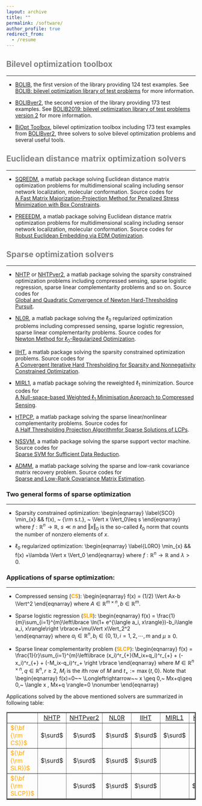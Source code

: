 ```yaml
---
layout: archive
title: ""  
permalink: /software/
author_profile: true
redirect_from:
  - /resume
---
```


## <span style="color:grey">Bilevel optimization toolbox</span> 
 ---

* [BOLIB](https://github.com/ShenglongZhou/BOLIB), the first version of the library providing 124 test examples. See [BOLIB: bilevel optimization library of test problems](https://arxiv.org/abs/1812.00230) for more information.

* [BOLIBver2](https://biopt.github.io/bolib/), the second version of  the library providing 173 test examples. See [BOLIB2019: bilevel optimization library of test problems version 2](https://www.researchgate.net/publication/338375731) for more information.

* [BiOpt Toolbox](https://biopt.github.io/),  bilevel optimization toolbox including 173 test examples from [BOLIBver2](https://biopt.github.io/bolib/), three solvers to solve bilevel optimization problems and several useful tools.

## <span style="color:grey">Euclidean distance matrix optimization solvers</span> 
---
* [SQREDM](https://github.com/ShenglongZhou/SQREDM), a matlab package solving Euclidean distance matrix optimization problems for multidimensional scaling including sensor network localization, molecular conformation.   Source codes for <br>
  [A Fast Matrix Majorization-Projection Method for Penalized Stress Minimization with Box Constraints](https://ieeexplore.ieee.org/document/8399531).

* [PREEEDM](https://github.com/ShenglongZhou/PREEEDM), a matlab package solving Euclidean distance matrix optimization problems for multidimensional scaling including sensor network localization, molecular conformation.   Source codes for <br>
  [Robust Euclidean Embedding via EDM Optimization](https://doi.org/10.1007/s12532-019-00168-0).



## <span style="color:grey">Sparse optimization solvers</span> 
---
* [NHTP](https://github.com/ShenglongZhou/NHTP) or [NHTPver2](https://github.com/ShenglongZhou/NHTPver2), a matlab package solving the sparsity constrained optimization problems including compressed sensing, sparse logistic regression, sparse linear complementarity problems and so on.  Source codes for <br>
  [Global and Quadratic Convergence of Newton Hard-Thresholding Pursuit](https://arxiv.org/abs/1901.02763).

* [NL0R](https://github.com/ShenglongZhou/NL0R), a matlab package solving the $\ell_0$ regularized optimization problems including compressed sensing, sparse logistic regression, sparse linear complementarity problems.  Source codes for <br>
  [Newton Method for $\ell_0$-Regularized Optimization](https://arxiv.org/abs/2004.05132).

* [IIHT](https://github.com/ShenglongZhou/IIHT), a matlab package solving the sparsity constrained optimization problems.  Source codes for <br>
[A Convergent Iterative Hard Thresholding for Sparsity and Nonnegativity Constrained Optimization](http://www.ybook.co.jp/online2/oppjo/vol13/p325.html). 

* [MIRL1](https://github.com/ShenglongZhou/MIRL1), a matlab package solving the reweighted $\ell_1$ minimization.  Source codes for <br>
  [A Null-space-based Weighted $\ell_1$ Minimisation Approach to Compressed Sensing](https://doi.org/10.1093/imaiai/iaw002).
 
* [HTPCP](https://github.com/ShenglongZhou/HTPCP), a matlab package solving the sparse linear/nonlinear complementarity problems.  Source codes for <br>
  [A Half Thresholding Projection Algorithmfor Sparse Solutions of LCPs](https://link.springer.com/article/10.1007/s11590-014-0834-7). 
  
* [NSSVM](https://github.com/ShenglongZhou/NSSVM), a matlab package solving the sparse support vector machine.  Source codes for <br>
  [Sparse SVM for Sufficient Data Reduction](https://arxiv.org/abs/2005.13771). 
  
* [ADMM](https://github.com/ShenglongZhou/ADMM), a matlab package solving the  sparse and low-rank covariance matrix recovery problem.  Source codes for <br>
  [Sparse and Low-Rank Covariance Matrix Estimation](https://link.springer.com/article/10.1007/s40305-014-0058-7). 
 
### Two general forms of sparse optimization 
 ---
  * Sparsity  constrained optimization:
\begin{eqnarray}
\label{SCO} \min_{x} && f(x), ~ {\rm s.t.}, ~ \Vert x \Vert_0\leq s 
\end{eqnarray}
 where $f: \mathbb{R}^{ n}\rightarrow  \mathbb{R}$, $s\ll n$ and $\Vert x \Vert_0$ is the so-called $\ell_0$ norm that counts the number of nonzero elements of $x$. 
 
 * $\ell_0$ regularized optimization:
\begin{eqnarray}
\label{L0RO} \min_{x} && f(x) +\lambda \Vert x \Vert_0 
\end{eqnarray}
 where $f: \mathbb{R}^{ n}\rightarrow  \mathbb{R}$ and $\lambda>0$. 
 
### Applications of sparse optimization:  
---

 * Compressed sensing (<span style="color:orange">**CS**</span>):
\begin{eqnarray}
f(x) = (1/2) \Vert Ax-b \Vert^2
\end{eqnarray}
where $A\in\mathbb{R}^{m\times n}, b\in \mathbb{R}^{m}$. 

* Sparse logistic regression (<span style="color:orange">**SLR**</span>):
\begin{eqnarray}
f(x) =  \frac{1}{m}\sum_{i=1}^{m}\left\lbrace \ln(1+ e^{\langle a_i, x\rangle})-b_i\langle a_i, x\rangle\right \rbrace+\mu\Vert x\Vert_2^2  
\end{eqnarray}
where $a_i\in\mathbb{R}^{n}, b_i\in \lbrace 0,1\rbrace, i=1,2,\cdots,m$ and $\mu\geq0$.

* Sparse linear complementarity problem (<span style="color:orange">**SLCP**</span>):
\begin{eqnarray}
f(x) = \frac{1}{r}\sum_{i=1}^{m}\left\lbrace   (x_i)^r_{+}(M_ix+q_i)^r_{+}  +   (-x_i)^r_{+}   +  (-M_ix-q_i)^r_+ \right \rbrace 
\end{eqnarray}
where $M\in\mathbb{R}^{n\times n}, q\in \mathbb{R}^{n}, r\geq 2$, $M_i$ is the $i$th row of $M$ and $t_+:=\max \lbrace t,0\rbrace$. 
Note that  
\begin{eqnarray}
 f(x)=0~~ \Longleftrightarrow~~ x \geq 0,~ Mx+q\geq 0,~ \langle x , Mx+q \rangle=0 \nonumber
\end{eqnarray}

Applications solved by the above mentioned solvers are summarized in following table:

 <table border="2" width="0.5">
    <tr>
      <td style="width:5%" align="center"> </td>
      <td style="width:5%" align="center"><a  href='https://github.com/ShenglongZhou/NHTP'>NHTP</a></td>
      <td style="width:5%" align="center"><a  href='https://github.com/ShenglongZhou/NHTPver2'>NHTPver2</a></td>
      <td style="width:5%" align="center"><a  href='https://github.com/ShenglongZhou/NL0R'>NL0R</a></td>
      <td style="width:5%" align="center"><a  href='https://github.com/ShenglongZhou/IIHT'>IIHT</a></td>
      <td style="width:5%" align="center"><a  href='https://github.com/ShenglongZhou/MIRL1'>MIRL1</a></td>
      <td style="width:5%" align="center"><a  href='https://github.com/ShenglongZhou/HTPCP'>HTPCP</a></td>
    </tr>
     <tr>
    	  <td style="width:5%" align="left"><span style="color:orange">${\bf {\rm CS}}$</span></td>
        <td style="width:5%" align="center">$\surd$</td>
        <td style="width:5%" align="center">$\surd$</td>
        <td style="width:5%" align="center">$\surd$</td>
        <td style="width:5%" align="center">$\surd$</td>
        <td style="width:5%" align="center">$\surd$</td>
        <td style="width:5%" align="center"> </td> 
    </tr>
      <tr>
    	  <td style="width:5%" align="left"><span style="color:orange">${\bf {\rm SLR}}$</span></td>
        <td style="width:5%" align="center">$\surd$</td>
        <td style="width:5%" align="center">$\surd$</td>
        <td style="width:5%" align="center">$\surd$</td>
        <td style="width:5%" align="center">$\surd$</td>
        <td style="width:5%" align="center"> </td> 
        <td style="width:5%" align="center"> </td> 
    </tr>
      <tr>
    	  <td style="width:5%" align="left"><span style="color:orange">${\bf {\rm SLCP}}$</span></td>
        <td style="width:5%" align="center"> </td>
        <td style="width:5%" align="center">$\surd$</td>
        <td style="width:5%" align="center">$\surd$</td>
        <td style="width:5%" align="center">$\surd$</td>
        <td style="width:5%" align="center"> </td>
        <td style="width:5%" align="center">$\surd$</td> 
    </tr>
    </table>
 
 



